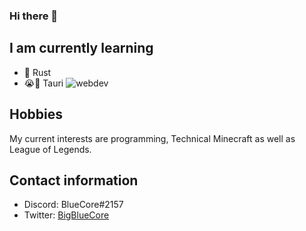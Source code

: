 ### Hi there 👋

## I am currently learning

- 🦀 Rust
- 😭🔫 Tauri    ![webdev](https://user-images.githubusercontent.com/106735982/185398733-8ee09879-0a36-4201-b29b-9552e7968e00.png)

## Hobbies

My current interests are programming, Technical Minecraft as well as League of Legends.

## Contact information

- Discord: BlueCore#2157
- Twitter: [BigBlueCore](https://twitter.com/BigBlueCore)

